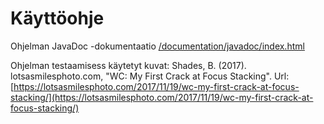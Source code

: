 # Käyttöohje

Ohjelman JavaDoc -dokumentaatio [/documentation/javadoc/index.html](./javadoc/)

Ohjelman testaamisess käytetyt kuvat: Shades, B. (2017). lotsasmilesphoto.com, "WC: My First Crack at Focus Stacking".  Url: [https://lotsasmilesphoto.com/2017/11/19/wc-my-first-crack-at-focus-stacking/](https://lotsasmilesphoto.com/2017/11/19/wc-my-first-crack-at-focus-stacking/)
